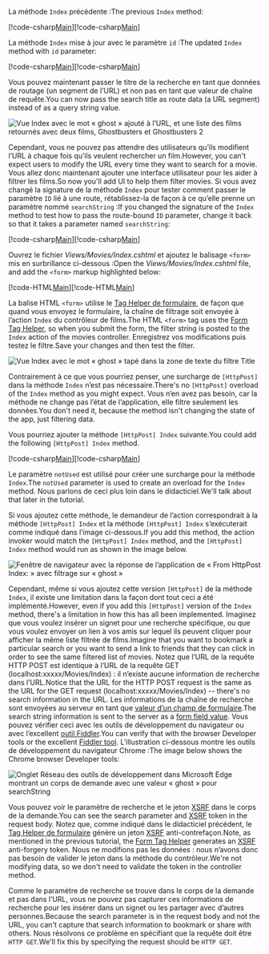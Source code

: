<!--
[!code-html[Main](../../tutorials/first-mvc-app/start-mvc/sample/MvcMovie/Views/Shared/_Layout.cshtml?highlight=7,31)]


[!code-csharp[Main](../../tutorials/first-mvc-app/start-mvc/sample/MvcMovie/Controllers/MoviesController.cs?name=snippet_1stSearch)]

[!code-csharp[Main](../../tutorials/first-mvc-app/start-mvc/sample/MvcMovie/Controllers/MoviesController.cs?name=snippet_SearchNull)]

![Index view](../../tutorials/first-mvc-app/search/_static/ghost.png)


[!code-csharp[Main](../../tutorials/first-mvc-app/start-mvc/sample/MvcMovie/Startup.cs?highlight=5&name=snippet_1)]

--> 

<span data-ttu-id="1604e-101">La méthode `Index` précédente :</span><span class="sxs-lookup"><span data-stu-id="1604e-101">The previous `Index` method:</span></span>

<span data-ttu-id="1604e-102">[!code-csharp[Main](../../tutorials/first-mvc-app/start-mvc/sample/MvcMovie/Controllers/MoviesController.cs?highlight=1,8&name=snippet_1stSearch)]</span><span class="sxs-lookup"><span data-stu-id="1604e-102">[!code-csharp[Main](../../tutorials/first-mvc-app/start-mvc/sample/MvcMovie/Controllers/MoviesController.cs?highlight=1,8&name=snippet_1stSearch)]</span></span>

<span data-ttu-id="1604e-103">La méthode `Index` mise à jour avec le paramètre `id` :</span><span class="sxs-lookup"><span data-stu-id="1604e-103">The updated `Index` method with `id` parameter:</span></span>

<span data-ttu-id="1604e-104">[!code-csharp[Main](../../tutorials/first-mvc-app/start-mvc/sample/MvcMovie/Controllers/MoviesController.cs?highlight=1,8&name=snippet_SearchID)]</span><span class="sxs-lookup"><span data-stu-id="1604e-104">[!code-csharp[Main](../../tutorials/first-mvc-app/start-mvc/sample/MvcMovie/Controllers/MoviesController.cs?highlight=1,8&name=snippet_SearchID)]</span></span>

<span data-ttu-id="1604e-105">Vous pouvez maintenant passer le titre de la recherche en tant que données de routage (un segment de l’URL) et non pas en tant que valeur de chaîne de requête.</span><span class="sxs-lookup"><span data-stu-id="1604e-105">You can now pass the search title as route data (a URL segment) instead of as a query string value.</span></span>

![Vue Index avec le mot « ghost » ajouté à l’URL, et une liste des films retournés avec deux films, Ghostbusters et Ghostbusters 2](../../tutorials/first-mvc-app/search/_static/g2.png)

<span data-ttu-id="1604e-107">Cependant, vous ne pouvez pas attendre des utilisateurs qu’ils modifient l’URL à chaque fois qu’ils veulent rechercher un film.</span><span class="sxs-lookup"><span data-stu-id="1604e-107">However, you can't expect users to modify the URL every time they want to search for a movie.</span></span> <span data-ttu-id="1604e-108">Vous allez donc maintenant ajouter une interface utilisateur pour les aider à filtrer les films.</span><span class="sxs-lookup"><span data-stu-id="1604e-108">So now you'll add UI to help them filter movies.</span></span> <span data-ttu-id="1604e-109">Si vous avez changé la signature de la méthode `Index` pour tester comment passer le paramètre `ID` lié à une route, rétablissez-la de façon à ce qu’elle prenne un paramètre nommé `searchString` :</span><span class="sxs-lookup"><span data-stu-id="1604e-109">If you changed the signature of the `Index` method to test how to pass the route-bound `ID` parameter, change it back so that it takes a parameter named `searchString`:</span></span>

<span data-ttu-id="1604e-110">[!code-csharp[Main](../../tutorials/first-mvc-app/start-mvc/sample/MvcMovie/Controllers/MoviesController.cs?highlight=1&name=snippet_1stSearch)]</span><span class="sxs-lookup"><span data-stu-id="1604e-110">[!code-csharp[Main](../../tutorials/first-mvc-app/start-mvc/sample/MvcMovie/Controllers/MoviesController.cs?highlight=1&name=snippet_1stSearch)]</span></span>

<span data-ttu-id="1604e-111">Ouvrez le fichier *Views/Movies/Index.cshtml* et ajoutez le balisage `<form>` mis en surbrillance ci-dessous :</span><span class="sxs-lookup"><span data-stu-id="1604e-111">Open the *Views/Movies/Index.cshtml* file, and add the `<form>` markup highlighted below:</span></span>

<span data-ttu-id="1604e-112">[!code-HTML[Main](../../tutorials/first-mvc-app/start-mvc/sample/MvcMovie/Views/Movies/IndexForm1.cshtml?highlight=10-16&range=4-21)]</span><span class="sxs-lookup"><span data-stu-id="1604e-112">[!code-HTML[Main](../../tutorials/first-mvc-app/start-mvc/sample/MvcMovie/Views/Movies/IndexForm1.cshtml?highlight=10-16&range=4-21)]</span></span>

<span data-ttu-id="1604e-113">La balise HTML `<form>` utilise le [Tag Helper de formulaire](../../mvc/views/working-with-forms.md), de façon que quand vous envoyez le formulaire, la chaîne de filtrage soit envoyée à l’action `Index` du contrôleur de films.</span><span class="sxs-lookup"><span data-stu-id="1604e-113">The HTML `<form>` tag uses the [Form Tag Helper](../../mvc/views/working-with-forms.md), so when you submit the form, the filter string is posted to the `Index` action of the movies controller.</span></span> <span data-ttu-id="1604e-114">Enregistrez vos modifications puis testez le filtre.</span><span class="sxs-lookup"><span data-stu-id="1604e-114">Save your changes and then test the filter.</span></span>

![Vue Index avec le mot « ghost » tapé dans la zone de texte du filtre Title](../../tutorials/first-mvc-app/search/_static/filter.png)

<span data-ttu-id="1604e-116">Contrairement à ce que vous pourriez penser, une surcharge de `[HttpPost]` dans la méthode `Index` n’est pas nécessaire.</span><span class="sxs-lookup"><span data-stu-id="1604e-116">There's no `[HttpPost]` overload of the `Index` method as you might expect.</span></span> <span data-ttu-id="1604e-117">Vous n’en avez pas besoin, car la méthode ne change pas l’état de l’application, elle filtre seulement les données.</span><span class="sxs-lookup"><span data-stu-id="1604e-117">You don't need it, because the method isn't changing the state of the app, just filtering data.</span></span>

<span data-ttu-id="1604e-118">Vous pourriez ajouter la méthode `[HttpPost] Index` suivante.</span><span class="sxs-lookup"><span data-stu-id="1604e-118">You could add the following `[HttpPost] Index` method.</span></span>

<span data-ttu-id="1604e-119">[!code-csharp[Main](../../tutorials/first-mvc-app/start-mvc/sample/MvcMovie/Controllers/MoviesController.cs?highlight=1&name=snippet_SearchPost)]</span><span class="sxs-lookup"><span data-stu-id="1604e-119">[!code-csharp[Main](../../tutorials/first-mvc-app/start-mvc/sample/MvcMovie/Controllers/MoviesController.cs?highlight=1&name=snippet_SearchPost)]</span></span>

<span data-ttu-id="1604e-120">Le paramètre `notUsed` est utilisé pour créer une surcharge pour la méthode `Index`.</span><span class="sxs-lookup"><span data-stu-id="1604e-120">The `notUsed` parameter is used to create an overload for the `Index` method.</span></span> <span data-ttu-id="1604e-121">Nous parlons de ceci plus loin dans le didacticiel.</span><span class="sxs-lookup"><span data-stu-id="1604e-121">We'll talk about that later in the tutorial.</span></span>

<span data-ttu-id="1604e-122">Si vous ajoutez cette méthode, le demandeur de l’action correspondrait à la méthode `[HttpPost] Index` et la méthode `[HttpPost] Index` s’exécuterait comme indiqué dans l’image ci-dessous.</span><span class="sxs-lookup"><span data-stu-id="1604e-122">If you add this method, the action invoker would match the `[HttpPost] Index` method, and the `[HttpPost] Index` method would run as shown in the image below.</span></span>

![Fenêtre de navigateur avec la réponse de l’application de « From HttpPost Index: » avec filtrage sur « ghost »](../../tutorials/first-mvc-app/search/_static/fo.png)

<span data-ttu-id="1604e-124">Cependant, même si vous ajoutez cette version `[HttpPost]` de la méthode `Index`, il existe une limitation dans la façon dont tout ceci a été implémenté.</span><span class="sxs-lookup"><span data-stu-id="1604e-124">However, even if you add this `[HttpPost]` version of the `Index` method, there's a limitation in how this has all been implemented.</span></span> <span data-ttu-id="1604e-125">Imaginez que vous voulez insérer un signet pour une recherche spécifique, ou que vous voulez envoyer un lien à vos amis sur lequel ils peuvent cliquer pour afficher la même liste filtrée de films.</span><span class="sxs-lookup"><span data-stu-id="1604e-125">Imagine that you want to bookmark a particular search or you want to send a link to friends that they can click in order to see the same filtered list of movies.</span></span> <span data-ttu-id="1604e-126">Notez que l’URL de la requête HTTP POST est identique à l’URL de la requête GET (localhost:xxxxx/Movies/Index) : il n’existe aucune information de recherche dans l’URL.</span><span class="sxs-lookup"><span data-stu-id="1604e-126">Notice that the URL for the HTTP POST request is the same as the URL for the GET request (localhost:xxxxx/Movies/Index) -- there's no search information in the URL.</span></span> <span data-ttu-id="1604e-127">Les informations de la chaîne de recherche sont envoyées au serveur en tant que [valeur d’un champ de formulaire](https://developer.mozilla.org/docs/Web/Guide/HTML/Forms/Sending_and_retrieving_form_data).</span><span class="sxs-lookup"><span data-stu-id="1604e-127">The search string information is sent to the server as a [form field value](https://developer.mozilla.org/docs/Web/Guide/HTML/Forms/Sending_and_retrieving_form_data).</span></span> <span data-ttu-id="1604e-128">Vous pouvez vérifier ceci avec les outils de développement du navigateur ou avec l’excellent [outil Fiddler](http://www.telerik.com/fiddler).</span><span class="sxs-lookup"><span data-stu-id="1604e-128">You can verify that with the browser Developer tools or the excellent [Fiddler tool](http://www.telerik.com/fiddler).</span></span> <span data-ttu-id="1604e-129">L’illustration ci-dessous montre les outils de développement du navigateur Chrome :</span><span class="sxs-lookup"><span data-stu-id="1604e-129">The image below shows the Chrome browser Developer tools:</span></span>

![Onglet Réseau des outils de développement dans Microsoft Edge montrant un corps de demande avec une valeur « ghost » pour searchString](../../tutorials/first-mvc-app/search/_static/f12_rb.png)

<span data-ttu-id="1604e-131">Vous pouvez voir le paramètre de recherche et le jeton [XSRF](../../security/anti-request-forgery.md) dans le corps de la demande.</span><span class="sxs-lookup"><span data-stu-id="1604e-131">You can see the search parameter and [XSRF](../../security/anti-request-forgery.md) token in the request body.</span></span> <span data-ttu-id="1604e-132">Notez que, comme indiqué dans le didacticiel précédent, le [Tag Helper de formulaire](../../mvc/views/working-with-forms.md) génère un jeton [XSRF](../../security/anti-request-forgery.md) anti-contrefaçon.</span><span class="sxs-lookup"><span data-stu-id="1604e-132">Note, as mentioned in the previous tutorial, the [Form Tag Helper](../../mvc/views/working-with-forms.md) generates an [XSRF](../../security/anti-request-forgery.md) anti-forgery token.</span></span> <span data-ttu-id="1604e-133">Nous ne modifions pas les données : nous n’avons donc pas besoin de valider le jeton dans la méthode du contrôleur.</span><span class="sxs-lookup"><span data-stu-id="1604e-133">We're not modifying data, so we don't need to validate the token in the controller method.</span></span>

<span data-ttu-id="1604e-134">Comme le paramètre de recherche se trouve dans le corps de la demande et pas dans l’URL, vous ne pouvez pas capturer ces informations de recherche pour les insérer dans un signet ou les partager avec d’autres personnes.</span><span class="sxs-lookup"><span data-stu-id="1604e-134">Because the search parameter is in the request body and not the URL, you can't capture that search information to bookmark or share with others.</span></span> <span data-ttu-id="1604e-135">Nous résolvons ce problème en spécifiant que la requête doit être `HTTP GET`.</span><span class="sxs-lookup"><span data-stu-id="1604e-135">We'll fix this by specifying the request should be `HTTP GET`.</span></span>